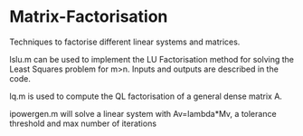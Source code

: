# Matrix-Factorisation
 Techniques to factorise different linear systems and matrices.

lslu.m can be used to implement the LU Factorisation method for solving the Least Squares problem for m>n.
Inputs and outputs are described in the code.

lq.m is used to compute the QL factorisation of a general dense matrix A.

ipowergen.m will solve a linear system with Av=lambda*Mv, a tolerance threshold and max number of iterations
